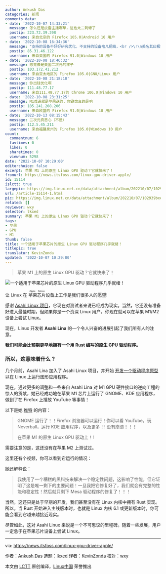 ```yaml
---
author: Ankush Das
categories: 新闻
comments_data:
- date: '2022-10-07 14:33:21'
  message: 怎么还是皮套主播啊草，这也太二刺螈了
  postip: 223.72.39.208
  username: 来自北京的 Firefox 105.0|Android 10 用户
- date: '2022-10-08 16:34:36'
  message: "支持的设备不好好研究优化，不支持的设备啥几把搞，<br />\r\n美名其曰极客精神，实际上就是Linux 桌面起不来的病症。"
  postip: 85.31.46.122
  username: 来自英国的 Firefox 91.0|Windows 10 用户
- date: '2022-10-08 18:46:32'
  message: 感觉像是美国二次元的样子
  postip: 103.172.41.212
  username: 来自亚太地区的 Firefox 105.0|GNU/Linux 用户
- date: '2022-10-08 21:18:10'
  message: 你出钱优化啊
  postip: 111.48.77.17
  username: 来自111.48.77.17的 Chrome 106.0|Windows 10 用户
- date: '2022-10-08 23:31:25'
  message: M1难道就是苹果送的，你键盘真的是响
  postip: 185.241.208.206
  username: 来自欧盟的 Firefox 91.0|Windows 10 用户
- date: '2022-10-13 08:15:43'
  message: 二次元真恶心（不是）
  postip: 112.5.45.211
  username: 来自福建泉州的 Firefox 105.0|Windows 10 用户
count:
  commentnum: 6
  favtimes: 0
  likes: 0
  sharetimes: 0
  viewnum: 5298
date: '2022-10-07 10:29:00'
editorchoice: false
excerpt: 苹果 M1 上的原生 Linux GPU 驱动？它就快来了！
fromurl: https://news.itsfoss.com/linux-gpu-driver-apple/
id: 15114
islctt: true
largepic: https://img.linux.net.cn/data/attachment/album/202210/07/102939bxovjxf2f3xkk48j.png
url: /article-15114-1.html
pic: https://img.linux.net.cn/data/attachment/album/202210/07/102939bxovjxf2f3xkk48j.png.thumb.jpg
related: []
reviewer: wxy
selector: lkxed
summary: 苹果 M1 上的原生 Linux GPU 驱动？它就快来了！
tags:
- 苹果
- GPU
- M1
thumb: false
title: 一个适用于苹果芯片的原生 Linux GPU 驱动程序几乎就绪！
titlepic: true
translator: KevinZonda
updated: '2022-10-07 10:29:00'
---
```



> 
> 苹果 M1 上的原生 Linux GPU 驱动？它就快来了！
> 
> 
> 


![一个适用于苹果芯片的原生 Linux GPU 驱动程序几乎就绪！](/data/attachment/album/202210/07/102939bxovjxf2f3xkk48j.png)


让 Linux 在 <ruby> 苹果芯片 <rt>  Apple Silicon </rt></ruby> 设备上工作是我们很多人的愿望!


感谢 [Asahi Linux 项目](https://news.itsfoss.com/asahi-linux-announcement/)，它现在对测试者来说已经成为现实。当然，它还没有准备好进入最佳时期，但如果你是一个资深 Linux 用户，你现在就可以在苹果 M1/M2 设备上尝试 Linux。


现在，Linux 开发者 **Asahi Lina** 的一个令人兴奋的进展引起了我们所有人的注意。


**我们可能会比预期更早地拥有一个用 Rust 编写的原生 GPU 驱动程序。**


### 所以，这意味着什么？


几个月前，Asahi Lina 加入了 Asahi Linux 项目，并开始 [开发一个驱动程序原型](https://asahilinux.org/2022/07/july-2022-release/) 以在 Linux 上运行图形应用程序。


现在，通过更多的调整和一些来自 Asahi Lina 对 M1 GPU 硬件接口的逆向工程的惊人的贡献，她已经成功地在苹果 M1 芯片上运行了 GNOME、KDE 应用程序，做到了在 Firefox 上播放 YouTube 等事情！


以下是她 [推特](https://twitter.com/LinaAsahi/status/1575343067892051968) 的内容：



> 
> GNOME 运行了！！Firefox 浏览器可以运行！你可以看 YouTube，玩 Neverball，运行 KDE 应用程序，以及更多！! 没有崩溃！！！
> 
> 
> 在苹果 M1 的原生 Linux GPU 驱动上！!
> 
> 
> 


需要注意的是，这还没有在苹果 M2 上测试过。


这里还有个视频，你可以看到它运行的情况：






她还解释说：



> 
> 我使用了一个糟糕的黑科技来解决一个稳定性问题，这影响了性能，但它证明了这是唯一剩下的主要问题！一旦我把它修复好了，我们就会有完整的性能和稳定性！然后就只剩下 Mesa 驱动程序的修复了！！！
> 
> 
> 


当然，这还只是处于早期的开发，我们甚至没有在 Linux 内核中拥有 Rust 实现。所以，当 Rust 开始进入主线版本时，也就是 Linux 内核 6.1 或更新版本时，你可能会看到它越来越接近现实。


尽管如此，这对 Asahi Linux 来说是一个不可思议的里程碑。随着一些发展，用户一定急于在苹果芯片设备上尝试 Linux。




---


via: <https://news.itsfoss.com/linux-gpu-driver-apple/>


作者：[Ankush Das](https://news.itsfoss.com/author/ankush/) 选题：[lkxed](https://github.com/lkxed) 译者：[KevinZonda](https://github.com/KevinZonda) 校对：[wxy](https://github.com/wxy)


本文由 [LCTT](https://github.com/LCTT/TranslateProject) 原创编译，[Linux中国](https://linux.cn/) 荣誉推出